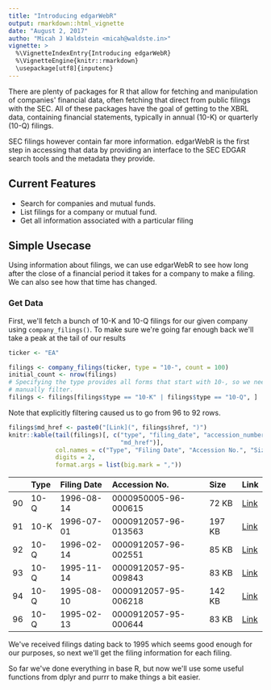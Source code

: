 ```yaml
---
title: "Introducing edgarWebR"
output: rmarkdown::html_vignette
date: "August 2, 2017"
autho: "Micah J Waldstein <micah@waldste.in>"
vignette: >
  %\VignetteIndexEntry{Introducing edgarWebR}
  %\VignetteEngine{knitr::rmarkdown}
  \usepackage[utf8]{inputenc}
---
```


There are plenty of packages for R that allow for fetching and manipulation of
companies' financial data, often fetching that direct from public filings with
the SEC. All of these packages have the goal of getting to the XBRL data,
containing financial statements, typically in annual (10-K) or quarterly (10-Q)
filings.

SEC filings however contain far more information. edgarWebR is the first step
in accessing that data by providing an interface to the SEC EDGAR search tools
and the metadata they provide.

## Current Features
 * Search for companies and mutual funds.
 * List filings for a company or mutual fund.
 * Get all information associated with a particular filing

## Simple Usecase
Using information about filings, we can use edgarWebR to see how long after the
close of a financial period it takes for a company to make a filing. We can
also see how that time has changed.

### Get Data
First, we'll fetch a bunch of 10-K and 10-Q filings for our given company using
`company_filings()`. To make sure we're going far enough back we'll take a peak
at the tail of our results

```r
ticker <- "EA"

filings <- company_filings(ticker, type = "10-", count = 100)
initial_count <- nrow(filings)
# Specifying the type provides all forms that start with 10-, so we need to
# manually filter.
filings <- filings[filings$type == "10-K" | filings$type == "10-Q", ]
```

Note that explicitly filtering caused us to go from 96 to
92 rows.


```r
filings$md_href <- paste0("[Link](", filings$href, ")")
knitr::kable(tail(filings)[, c("type", "filing_date", "accession_number", "size",
                               "md_href")],
             col.names = c("Type", "Filing Date", "Accession No.", "Size", "Link"),
             digits = 2,
             format.args = list(big.mark = ","))
```



|   |Type |Filing Date |Accession No.        |Size   |Link                                                                                   |
|:--|:----|:-----------|:--------------------|:------|:--------------------------------------------------------------------------------------|
|90 |10-Q |1996-08-14  |0000950005-96-000615 |72 KB  |[Link](https://www.sec.gov/Archives/edgar/data/712515/0000950005-96-000615-index.html) |
|91 |10-K |1996-07-01  |0000912057-96-013563 |197 KB |[Link](https://www.sec.gov/Archives/edgar/data/712515/0000912057-96-013563-index.html) |
|92 |10-Q |1996-02-14  |0000912057-96-002551 |85 KB  |[Link](https://www.sec.gov/Archives/edgar/data/712515/0000912057-96-002551-index.html) |
|93 |10-Q |1995-11-14  |0000912057-95-009843 |83 KB  |[Link](https://www.sec.gov/Archives/edgar/data/712515/0000912057-95-009843-index.html) |
|94 |10-Q |1995-08-10  |0000912057-95-006218 |142 KB |[Link](https://www.sec.gov/Archives/edgar/data/712515/0000912057-95-006218-index.html) |
|96 |10-Q |1995-02-13  |0000912057-95-000644 |83 KB  |[Link](https://www.sec.gov/Archives/edgar/data/712515/0000912057-95-000644-index.html) |

We've received filings dating  back to 1995 which seems good enough for our
purposes, so next we'll get the filing information for each filing.

So far we've done everything in base R, but now we'll use some useful functions
from dplyr and purrr to make things a bit easier.













